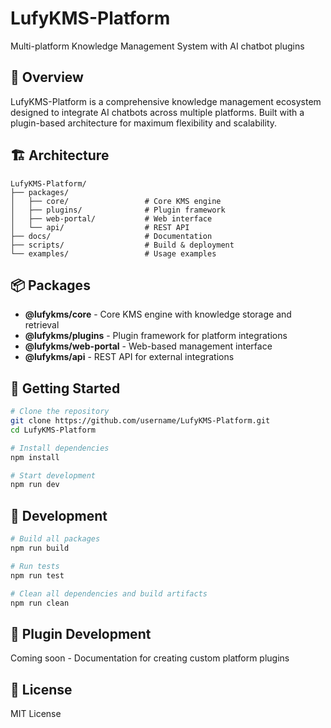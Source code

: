 # LufyKMS-Platform

Multi-platform Knowledge Management System with AI chatbot plugins

## 🎯 Overview

LufyKMS-Platform is a comprehensive knowledge management ecosystem designed to integrate AI chatbots across multiple platforms. Built with a plugin-based architecture for maximum flexibility and scalability.

## 🏗️ Architecture

```
LufyKMS-Platform/
├── packages/
│   ├── core/                 # Core KMS engine
│   ├── plugins/              # Plugin framework
│   ├── web-portal/           # Web interface
│   └── api/                  # REST API
├── docs/                     # Documentation
├── scripts/                  # Build & deployment
└── examples/                 # Usage examples
```

## 📦 Packages

- **@lufykms/core** - Core KMS engine with knowledge storage and retrieval
- **@lufykms/plugins** - Plugin framework for platform integrations
- **@lufykms/web-portal** - Web-based management interface
- **@lufykms/api** - REST API for external integrations

## 🚀 Getting Started

```bash
# Clone the repository
git clone https://github.com/username/LufyKMS-Platform.git
cd LufyKMS-Platform

# Install dependencies
npm install

# Start development
npm run dev
```

## 🔧 Development

```bash
# Build all packages
npm run build

# Run tests
npm run test

# Clean all dependencies and build artifacts
npm run clean
```

## 🔌 Plugin Development

Coming soon - Documentation for creating custom platform plugins

## 📄 License

MIT License